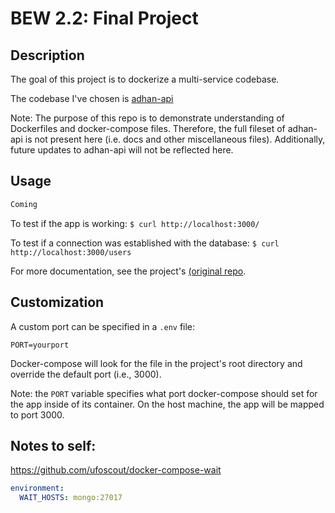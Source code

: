 # BEW 2.2: Final Project

## Description

The goal of this project is to dockerize a multi-service codebase.

The codebase I've chosen is [adhan-api](https://github.com/shah-a/bew1.3-06-adhan-api)

Note: The purpose of this repo is to demonstrate understanding of Dockerfiles and docker-compose files. Therefore, the full fileset of adhan-api is not present here (i.e. docs and other miscellaneous files). Additionally, future updates to adhan-api will not be reflected here.

## Usage

```bash
Coming
```

To test if the app is working:
`$ curl http://localhost:3000/`

To test if a connection was established with the database:
`$ curl http://localhost:3000/users`

For more documentation, see the project's [(original repo](https://github.com/shah-a/bew1.3-06-adhan-api).

## Customization

A custom port can be specified in a `.env` file:

```
PORT=yourport
```

Docker-compose will look for the file in the project's root directory and override the default port (i.e., 3000).

Note: the `PORT` variable specifies what port docker-compose should set for the app inside of its container. On the host machine, the app will be mapped to port 3000.

## Notes to self:

https://github.com/ufoscout/docker-compose-wait

```yaml
environment:
  WAIT_HOSTS: mongo:27017
```
